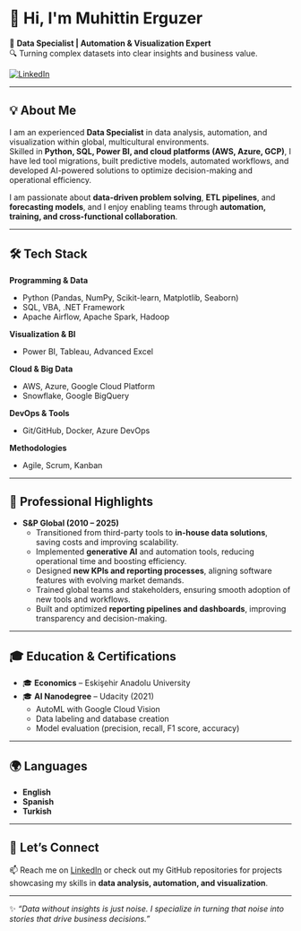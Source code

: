# 👋 Hi, I'm Muhittin Erguzer  

🚀 **Data Specialist | Automation & Visualization Expert**  
🔍 Turning complex datasets into clear insights and business value.  

[![LinkedIn](https://img.shields.io/badge/LinkedIn-Connect-blue)](https://www.linkedin.com/in/muhittin-erguzer)  

---

## 💡 About Me  

I am an experienced **Data Specialist** in data analysis, automation, and visualization within global, multicultural environments.  
Skilled in **Python, SQL, Power BI, and cloud platforms (AWS, Azure, GCP)**, I have led tool migrations, built predictive models, automated workflows, and developed AI-powered solutions to optimize decision-making and operational efficiency.  

I am passionate about **data-driven problem solving**, **ETL pipelines**, and **forecasting models**, and I enjoy enabling teams through **automation, training, and cross-functional collaboration**.  

---

## 🛠️ Tech Stack  

**Programming & Data**  
- Python (Pandas, NumPy, Scikit-learn, Matplotlib, Seaborn)  
- SQL, VBA, .NET Framework  
- Apache Airflow, Apache Spark, Hadoop  

**Visualization & BI**  
- Power BI, Tableau, Advanced Excel  

**Cloud & Big Data**  
- AWS, Azure, Google Cloud Platform  
- Snowflake, Google BigQuery  

**DevOps & Tools**  
- Git/GitHub, Docker, Azure DevOps  

**Methodologies**  
- Agile, Scrum, Kanban  

---

## 📌 Professional Highlights  

- **S&P Global (2010 – 2025)**  
  - Transitioned from third-party tools to **in-house data solutions**, saving costs and improving scalability.  
  - Implemented **generative AI** and automation tools, reducing operational time and boosting efficiency.  
  - Designed **new KPIs and reporting processes**, aligning software features with evolving market demands.  
  - Trained global teams and stakeholders, ensuring smooth adoption of new tools and workflows.  
  - Built and optimized **reporting pipelines and dashboards**, improving transparency and decision-making.  

---

## 🎓 Education & Certifications  

- 🎓 **Economics** – Eskişehir Anadolu University  
- 🎓 **AI Nanodegree** – Udacity (2021)  
  - AutoML with Google Cloud Vision  
  - Data labeling and database creation  
  - Model evaluation (precision, recall, F1 score, accuracy)  

---

## 🌍 Languages  

- **English**   
- **Spanish**  
- **Turkish**  

---

## 🤝 Let’s Connect  

📫 Reach me on [LinkedIn](https://www.linkedin.com/in/muhittin-erguzer) or check out my GitHub repositories for projects showcasing my skills in **data analysis, automation, and visualization**.  

---
✨ *“Data without insights is just noise. I specialize in turning that noise into stories that drive business decisions.”*

